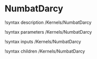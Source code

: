 # NumbatDarcy
!syntax description /Kernels/NumbatDarcy

!syntax parameters /Kernels/NumbatDarcy

!syntax inputs /Kernels/NumbatDarcy

!syntax children /Kernels/NumbatDarcy
